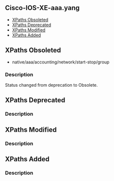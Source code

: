 ## Cisco-IOS-XE-aaa.yang


- [XPaths Obsoleted](#xpaths-obsoleted)
- [XPaths Deprecated](#xpaths-deprecated)
- [XPaths Modified](#xpaths-modified)
- [XPaths Added](#xpaths-added)

## XPaths Obsoleted

- native/aaa/accounting/network/start-stop/group

### Description

Status changed from deprecation to Obsolete.

## XPaths Deprecated

### Description

## XPaths Modified

### Description

## XPaths Added

### Description
